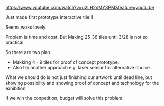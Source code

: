 https://www.youtube.com/watch?v=u2LH2nMY3PM&feature=youtu.be

Just made first prototype interactive tile!!!

Seems woks lovely.


Problem is time and cost. 
But Making 25-36 tiles until 3/28 is not so practical.

So there are two plan.

 - Makking 4 - 9 tiles for proof of concept prototype.
 - Also try another approach e.g. laser sensor for alternative choice.
 
What we should do is not just finishing our artwork until dead line, but showing possibility and showing proof of concept and technology for the exhibition.
 
If we win the conpetition, budget will solve this problem.
